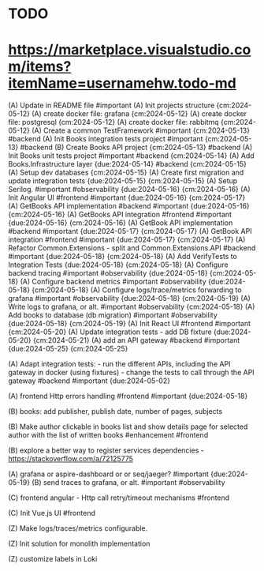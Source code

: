 # TODO
# https://marketplace.visualstudio.com/items?itemName=usernamehw.todo-md

(A) Update in README file #important
(A) Init projects structure {cm:2024-05-12}
(A) create docker file: grafana {cm:2024-05-12}
(A) create docker file: postgresql {cm:2024-05-12}
(A) create docker file: rabbitmq {cm:2024-05-12}
(A) Create a common TestFramework #important {cm:2024-05-13} #backend
(A) Init Books integration tests project #important {cm:2024-05-13} #backend
(B) Create Books API project {cm:2024-05-13} #backend
(A) Init Books unit tests project #important #backend {cm:2024-05-14}
(A) Add Books.Infrastructure layer {due:2024-05-14} #backend {cm:2024-05-15}
(A) Setup dev databases {cm:2024-05-15}
(A) Create first migration and update integration tests {due:2024-05-15} {cm:2024-05-15}
(A) Setup Serilog. #important #observability {due:2024-05-16} {cm:2024-05-16}
(A) Init Angular UI #frontend #important {due:2024-05-16} {cm:2024-05-17}
(A) GetBooks API implementation #backend #important {due:2024-05-16} {cm:2024-05-16}
(A) GetBooks API integration #frontend #important {due:2024-05-16} {cm:2024-05-16}
(A) GetBook API implementation #backend #important {due:2024-05-17} {cm:2024-05-17}
(A) GetBook API integration #frontend #important {due:2024-05-17} {cm:2024-05-17}
(A) Refactor Common.Extensions - split and Common.Extensions.API #backend #important {due:2024-05-18} {cm:2024-05-18}
(A) Add VerifyTests to Integration Tests {due:2024-05-18} {cm:2024-05-18}
(A) Configure backend tracing #important #observability {due:2024-05-18} {cm:2024-05-18}
(A) Configure backend metrics #important #observability {due:2024-05-18} {cm:2024-05-18}
(A) Configure logs/trace/metrics forwarding to grafana #important #observability {due:2024-05-18} {cm:2024-05-19}
(A) Write logs to grafana, or alt. #important #observability {cm:2024-05-18}
(A) Add books to database (db migration) #important #observability {due:2024-05-18} {cm:2024-05-19}
(A) Init React UI #frontend #important {cm:2024-05-20}
(A) Update integration tests - add DB fixture {due:2024-05-20} {cm:2024-05-21}
(A) add an API gateway #backend #important {due:2024-05-25} {cm:2024-05-25}

(A) Adapt integration tests: - run the different APIs, including the API gateway in docker (using fixtures) - change the tests to call through the API gateway #backend #important {due:2024-05-02}

(A) frontend Http errors handling #frontend #important {due:2024-05-18}

(B) books: add publisher, publish date, number of pages, subjects

(B) Make author clickable in books list and show details page for selected author with the list of written books #enhancement #frontend

(B) explore a better way to register services dependencies - https://stackoverflow.com/a/72125775



(A) grafana or aspire-dashboard or or seq/jaeger? #important {due:2024-05-19}
(B) send traces to grafana, or alt. #important #observability

(C) frontend angular - Http call retry/timeout mechanisms #frontend


(C) Init Vue.js UI #frontend

(Z) Make logs/traces/metrics configurable.

(Z) Init solution for monolith implementation

(Z) customize labels in Loki